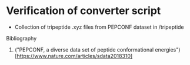 # Verification of converter script

- Collection of tripeptide .xyz files from PEPCONF dataset in /tripeptide


Bibliography  
1. ("PEPCONF, a diverse data set of peptide conformational energies")[https://www.nature.com/articles/sdata2018310]